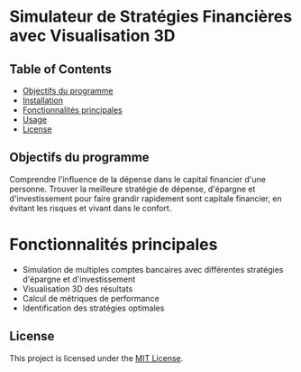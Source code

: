 # Simulateur de Stratégies Financières avec Visualisation 3D

## Table of Contents
- [Objectifs du programme](#objectifs-du-programme)
- [Installation](#installation)
- [Fonctionnalités principales](#fonctionnalités-principales)
- [Usage](#usage)
- [License](#license)

## Objectifs du programme

Comprendre l'influence de la dépense dans le capital financier d'une personne.
Trouver la meilleure stratégie de dépense, d'épargne et d'investissement pour faire grandir rapidement sont capitale financier, en évitant les risques et vivant dans le confort.

# Fonctionnalités principales
- Simulation de multiples comptes bancaires avec différentes stratégies d'épargne et d'investissement
- Visualisation 3D des résultats
- Calcul de métriques de performance
- Identification des stratégies optimales

## License
This project is licensed under the [MIT License](LICENSE).
